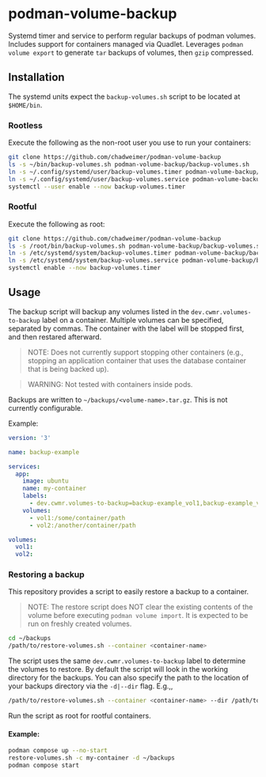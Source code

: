 # podman-volume-backup

Systemd timer and service to perform regular backups of podman volumes.
Includes support for containers managed via Quadlet.
Leverages `podman volume export` to generate `tar` backups of volumes, then `gzip` compressed.

## Installation

The systemd units expect the `backup-volumes.sh` script to be located at `$HOME/bin`.

### Rootless

Execute the following as the non-root user you use to run your containers:

```bash
git clone https://github.com/chadweimer/podman-volume-backup
ls -s ~/bin/backup-volumes.sh podman-volume-backup/backup-volumes.sh
ln -s ~/.config/systemd/user/backup-volumes.timer podman-volume-backup/backup-volumes.timer
ln -s ~/.config/systemd/user/backup-volumes.service podman-volume-backup/backup-volumes.sevice
systemctl --user enable --now backup-volumes.timer
```

### Rootful

Execute the following as root:

```bash
git clone https://github.com/chadweimer/podman-volume-backup
ls -s /root/bin/backup-volumes.sh podman-volume-backup/backup-volumes.sh
ln -s /etc/systemd/system/backup-volumes.timer podman-volume-backup/backup-volumes.timer
ln -s /etc/systemd/system/backup-volumes.service podman-volume-backup/backup-volumes.sevice
systemctl enable --now backup-volumes.timer
```

## Usage

The backup script will backup any volumes listed in the `dev.cwmr.volumes-to-backup` label on a container. Multiple volumes can be specified, separated by commas.
The container with the label will be stopped first, and then restared afterward.

> NOTE: Does not currently support stopping other containers (e.g., stopping an application container that uses the database container that is being backed up).

> WARNING: Not tested with containers inside pods.

Backups are written to `~/backups/<volume-name>.tar.gz`. This is not currently configurable.

Example:
```yaml
version: '3'

name: backup-example

services:
  app:
    image: ubuntu
    name: my-container
    labels:
      - dev.cwmr.volumes-to-backup=backup-example_vol1,backup-example_vol2
    volumes:
      - vol1:/some/container/path
      - vol2:/another/container/path

volumes:
  vol1:
  vol2:
```

### Restoring a backup

This repository provides a script to easily restore a backup to a container.

> NOTE: The restore script does NOT clear the existing contents of the volume before executing `podman volume import`. It is expected to be run on freshly created volumes.


```bash
cd ~/backups
/path/to/restore-volumes.sh --container <container-name>
```

The script uses the same `dev.cwmr.volumes-to-backup` label to determine the volumes to restore.
By default the script will look in the working directory for the backups.
You can also specify the path to the location of your backups directory via the `-d|--dir` flag. E.g.,,

```bash
/path/to/restore-volumes.sh --container <container-name> --dir /path/to/backups/dir
```

Run the script as root for rootful containers.

#### Example:

```bash
podman compose up --no-start
restore-volumes.sh -c my-container -d ~/backups
podman compose start
```
